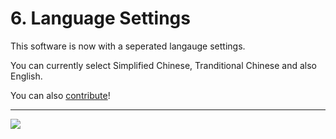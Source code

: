 # 6. Language Settings

This software is now with a seperated langauge settings.

You can currently select Simplified Chinese, Tranditional Chinese and also English.

You can also [contribute](https://github.com/RoderickQiu/wnr/blob/master/locales/README.md)!

---

<img src="https://i.loli.net/2020/03/12/wVipEChGLqFOzUS.png" />
